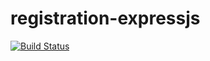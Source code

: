 # registration-expressjs


[![Build Status](https://travis-ci.org/Plenis/registration-expressjs.svg?branch=master)](https://travis-ci.org/Plenis/registration-expressjs)
